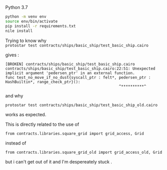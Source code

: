 Python 3.7

```bash
python -m venv env
source env/bin/activate
pip install -r requirements.txt
nile install
```

Trying to know why  
`protostar test contracts/ships/basic_ship/test_basic_ship.cairo` 

gives :
```
[BROKEN] contracts/ships/basic_ship/test_basic_ship.cairo                       
contracts/ships/basic_ship/test_basic_ship.cairo:22:51: Unexpected implicit argument 'pedersen_ptr' in an external function.
func test_no_move_if_no_dust{syscall_ptr : felt*, pedersen_ptr : HashBuiltin*, range_check_ptr}():
                                                  ^**********^

```

and why 

`protostar test contracts/ships/basic_ship/test_basic_ship_old.cairo` 

works as expected. 

This is directly related to the use of 
```cairo
from contracts.libraries.square_grid import grid_access, Grid
```
instead of 
```cairo
from contracts.libraries.square_grid_old import grid_access_old, Grid
```

but i can't get out of it and I'm despereately stuck . 
